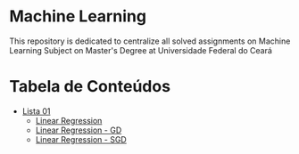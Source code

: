 # Machine Learning

<p align="left">This repository is dedicated to centralize all solved assignments on Machine Learning Subject on Master's Degree at Universidade Federal do Ceará </p>

Tabela de Conteúdos
=================
<!--ts-->
   * [Lista 01](#Lista01)
      * [Linear Regression](#Link) 
      * [Linear Regression - GD](#Link)
      * [Linear Regression - SGD](#Link) 
<!--te-->
